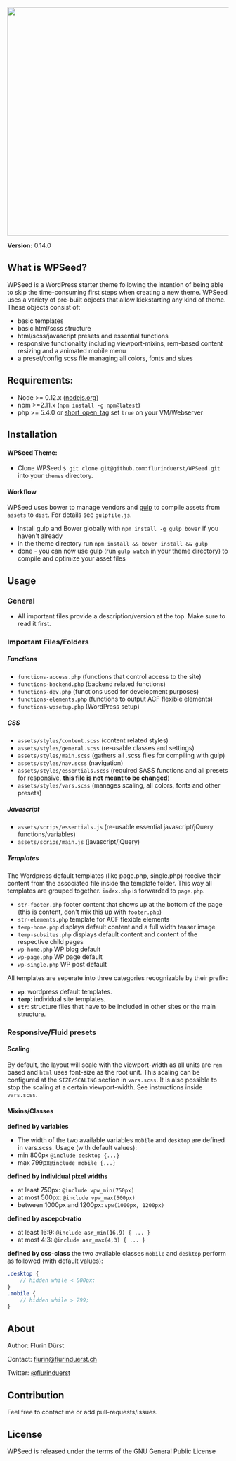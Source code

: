 <img src="/assets/images/wpseed.png" width="518"/>

**Version:** 0.14.0

## What is WPSeed?
WPSeed is a WordPress starter theme following the intention of being able to skip the time-consuming first steps when creating a new theme.
WPSeed uses a variety of pre-built objects that allow kickstarting any kind of theme. These objects consist of:
* basic templates
* basic html/scss structure
* html/scss/javascript presets and essential functions
* responsive functionality including viewport-mixins, rem-based content resizing and a animated mobile menu
* a preset/config scss file managing all colors, fonts and sizes

## Requirements:
  * Node >= 0.12.x ([nodejs.org](https://nodejs.org/))
  * npm >=2.11.x (`npm install -g npm@latest`)
  * php >= 5.4.0 or [short_open_tag](http://php.net/manual/de/ini.core.php#ini.short-open-tag) set `true` on your VM/Webserver

## Installation
#### WPSeed Theme:
* Clone WPSeed `$ git clone git@github.com:flurinduerst/WPSeed.git` into your `themes` directory.

#### Workflow
WPSeed uses bower to manage vendors and [gulp](https://gulpjs.com) to compile assets from `assets` to `dist`. For details see `gulpfile.js`.
  * Install gulp and Bower globally with `npm install -g gulp bower` if you haven't already
  * in the theme directory run `npm install && bower install && gulp`
  * done - you can now use gulp (run `gulp watch` in your theme directory) to compile and optimize your asset files

## Usage

### General
* All important files provide a description/version at the top. Make sure to read it first.

### Important Files/Folders

##### Functions
* `functions-access.php` (functions that control access to the site)
* `functions-backend.php` (backend related functions)
* `functions-dev.php` (functions used for development purposes)
* `functions-elements.php` (functions to output ACF flexible elements)
* `functions-wpsetup.php` (WordPress setup)

##### CSS
* `assets/styles/content.scss` (content related styles)
* `assets/styles/general.scss` (re-usable classes and settings)
* `assets/styles/main.scss` (gathers all .scss files for compiling with gulp)
* `assets/styles/nav.scss` (navigation)
* `assets/styles/essentials.scss` (required SASS functions and all presets for responsive, **this file is not meant to be changed**)
* `assets/styles/vars.scss` (manages scaling, all colors, fonts and other presets)

##### Javascript
* `assets/scrips/essentials.js` (re-usable essential javascript/jQuery functions/variables)
* `assets/scrips/main.js` (javascript/jQuery)


##### Templates
The Wordpress default templates (like page.php, single.php) receive their content from the associated file inside the template folder. This way all templates are grouped together. `index.php` is forwarded to `page.php`.

* `str-footer.php`      footer content that shows up at the bottom of the page (this is content, don't mix this up with `footer.php`)
* `str-elements.php`    template for ACF flexible elements
* `temp-home.php`       displays default content and a full width teaser image
* `temp-subsites.php`   displays default content and content of the respective child pages
* `wp-home.php`         WP blog default
* `wp-page.php`         WP page default
* `wp-single.php`       WP post default

All templates are seperate into three categories recognizable by their prefix:
* **`wp`**: wordpress default templates.
* **`temp`**: individual site templates.
* **`str`**: structure files that have to be included in other sites or the main structure.


### Responsive/Fluid presets

#### Scaling
By default, the layout will scale with the viewport-width as all units are `rem` based and `html` uses font-size as the root unit.
This scaling can be configured at the `SIZE/SCALING` section in `vars.scss`. It is also possible to stop the scaling at a certain viewport-width. See instructions inside `vars.scss`.

#### Mixins/Classes
**defined by variables**
* The width of the two available variables `mobile` and `desktop` are defined in vars.scss. Usage (with default values):
* min 800px `@include desktop {...}`
* max 799px`@include mobile {...}`

**defined by individual pixel widths**
* at least 750px: `@include vpw_min(750px)`
* at most 500px: `@include vpw_max(500px)`
* between 1000px and 1200px: `vpw(1000px, 1200px)`

**defined by ascepct-ratio**
* at least 16:9: `@include asr_min(16,9) { ... }`
* at most 4:3: `@include asr_max(4,3) { ... }`

**defined by css-class**
the two available classes `mobile` and `desktop` perform as followed (with default values):
```SCSS
.desktop {
	// hidden while < 800px;
}
.mobile {
	// hidden while > 799;
}
```


## About
Author: Flurin Dürst

Contact: [flurin@flurinduerst.ch](mailto:flurin@flurinduerst.ch)

Twitter: [@flurinduerst](https://twitter.com/flurinduerst)

## Contribution
Feel free to contact me or add pull-requests/issues.

## License
WPSeed is released under the terms of the GNU General Public License

